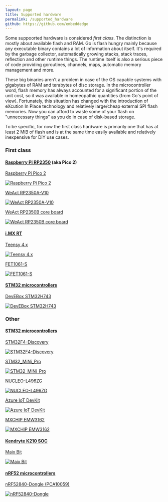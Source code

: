 ```yaml
---
layout: page
title: Supported hardware
permalink: /supported_hardware
github: https://github.com/embeddedgo
---
```


Some suppoorted hardware is considered *first class*. The distinction is mostly about available flash and RAM. Go is flash hungry mainly because any executable binary contains a lot of information about itself. It's required by the garbage collector, automatically growing stacks, stack traces, reflection and other runtime things. The runtime itself is also a serious piece of code providing goroutines, channels, maps, automatic memory management and more.

These big binaries aren't a problem in case of the OS capable systems with gigabytes of RAM and terabytes of disc storage. In the microcontroller word, flash memory has always accounted for a significant portion of the unit cost, so it was available in homeopathic quantities (from Go's point of view). Fortunately, this situation has changed with the introduction of eXcution In Place technology and relatively large/cheap external SPI flash memories. Now you can afford to waste some of your flash on "unnecessary things" as you do in case of disk-based storage.

To be specific, for now the first class hardware is primarily one that has at least 2 MiB of flash and is at the same time easily available and relatively inexpensive for DIY use cases.

### First class

#### [Raspberry Pi RP2350]({{page.github}}/pico) (aka Pico 2)

[Raspberry Pi Pico 2]({{page.github}}/pico/tree/master/devboard/pico2)

[![Raspberry Pi Pico 2]({{page.github}}/pico/raw/master/devboard/pico2/doc/board.png)]({{page.github}}/pico/tree/master/devboard/pico2)

[WeAct RP2350A-V10]({{page.github}}/pico/tree/master/devboard/weacta10)

[![WeAct RP2350A-V10]({{page.github}}/pico/raw/master/devboard/weacta10/doc/board.png)]({{page.github}}/pico/tree/master/devboard/weacta10)

[WeAct RP2350B core board]({{page.github}}/pico/tree/master/devboard/weactb)

[![WeAct RP2350B core board]({{page.github}}/pico/raw/master/devboard/weactb/doc/board.png)]({{page.github}}/pico/tree/master/devboard/weactb)

#### [i.MX RT]({{page.github}}/imxrt)

[Teensy 4.x]({{page.github}}/imxrt/tree/master/devboard/teensy4)

[![Teensy 4.x]({{page.github}}/imxrt/raw/master/devboard/teensy4/doc/board.jpg)]({{page.github}}/imxrt/tree/master/devboard/teensy4)

[FET1061-S]({{page.github}}/imxrt/tree/master/devboard/fet1061)

[![FET1061-S]({{page.github}}/imxrt/raw/master/devboard/fet1061/doc/board.jpg)]({{page.github}}/imxrt/tree/master/devboard/fet1061)

#### [STM32 microcontrollers]({{page.github}}/stm32)

[DevEBox STM32H743]({{page.github}}/stm32/tree/master/devboard/devebox-h743)

[![DevEBox STM32H743]({{page.github}}/stm32/raw/master/devboard/devebox-h743/doc/board.jpg)]({{page.github}}/stm32/tree/master/devboard/devebox-h743)

### Other

#### [STM32 microcontrollers]({{page.github}}/stm32)

[STM32F4-Discovery]({{page.github}}/stm32/tree/master/devboard/f4-discovery)

[![STM32F4-Discovery]({{page.github}}/stm32/raw/master/devboard/f4-discovery/doc/board.jpg)]({{page.github}}/stm32/tree/master/devboard/f4-discovery)

[STM32_MiNi_Pro]({{page.github}}/stm32/tree/master/devboard/minipro-f405)

[![STM32_MiNi_Pro]({{page.github}}/stm32/raw/master/devboard/minipro-f405/doc/board.jpg)]({{page.github}}/stm32/tree/master/devboard/minipro-f405)

[NUCLEO-L496ZG]({{page.github}}/stm32/tree/master/devboard/nucleo-l496zg)

[![NUCLEO-L496ZG]({{page.github}}/stm32/raw/master/devboard/nucleo-l496zg/doc/board.jpg)]({{page.github}}/stm32/tree/master/devboard/nucleo-l496zg)

[Azure IoT DevKit]({{page.github}}/stm32/tree/master/devboard/az3166)

[![Azure IoT DevKit]({{page.github}}/stm32/raw/master/devboard/az3166/doc/board.jpg)]({{page.github}}/stm32/tree/master/devboard/az3166)

[MXCHIP EMW3162]({{page.github}}/stm32/tree/master/devboard/emw3162)

[![MXCHIP EMW3162]({{page.github}}/stm32/raw/master/devboard/emw3162/doc/board.jpg)]({{page.github}}/stm32/tree/master/devboard/emw3162)

#### [Kendryte K210 SOC]({{page.github}}/kendryte)

[Maix Bit]({{page.github}}/kendryte/tree/master/devboard/maixbit)

[![Maix Bit]({{page.github}}/kendryte/raw/master/devboard/maixbit/doc/board.jpg)]({{page.github}}/kendryte/tree/master/devboard/maixbit)

#### [nRF52 microcontrollers]({{page.github}}/nrf5)

[nRF52840-Dongle (PCA10059)]({{page.github}}/nrf5/tree/master/devboard/pca10059)

[![nRF52840-Dongle]({{page.github}}/nrf5/raw/master/devboard/pca10059/doc/board.jpg)]({{page.github}}/nrf5/tree/master/devboard/pca10059)
